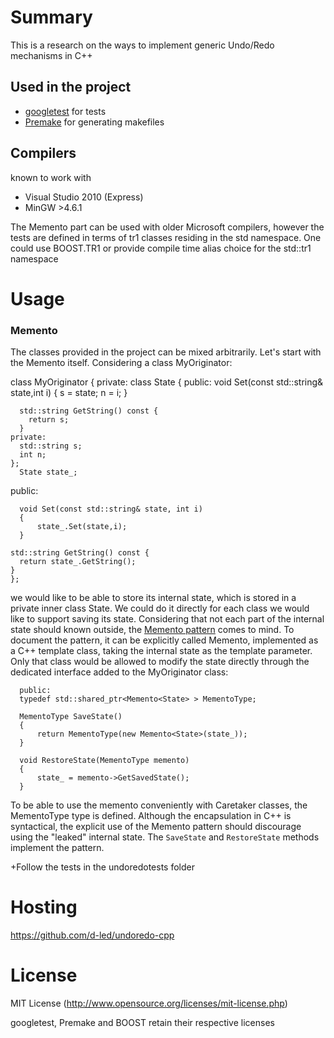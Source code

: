 Summary
=======


This is a research on the ways to implement generic Undo/Redo mechanisms in C++


Used in the project
-------------------

 * [googletest](http://code.google.com/p/googletest/) for tests
 * [Premake](http://industriousone.com/premake) for generating makefiles

Compilers
-------------------

known to work with
 * Visual Studio 2010 (Express)
 * MinGW >4.6.1

The Memento part can be used with older Microsoft compilers, however the tests are defined in terms of tr1 classes residing in the std namespace.
One could use BOOST.TR1 or provide compile time alias choice for the std::tr1 namespace


Usage
=====

### Memento
The classes provided in the project can be mixed arbitrarily. Let's start with the Memento itself. Considering a class MyOriginator:

  class MyOriginator
  {
  private:
    class State
    {
    public:
      void Set(const std::string& state,int i)
      {
        s = state;
        n = i;
      }
  
      std::string GetString() const {
        return s;
      }
    private:
      std::string s;
      int n;
    };
      State state_; 
  public:
   
      void Set(const std::string& state, int i)
      {
          state_.Set(state,i);
      }
  
    std::string GetString() const {
      return state_.GetString();
    }
    };

we would like to be able to store its internal state, which is stored in a private inner class State. We could do it directly for each class we would
like to support saving its state. Considering that not each part of the internal state should known outside, the [Memento pattern](http://en.wikipedia.org/wiki/Memento_pattern) comes to mind. To document the pattern, it can be explicitly called Memento, implemented
as a C++ template class, taking the internal state as the template parameter. Only that class would be allowed to modify the state directly through the
dedicated interface added to the MyOriginator class:

      public:
      typedef std::shared_ptr<Memento<State> > MementoType;
   
      MementoType SaveState()
      {
          return MementoType(new Memento<State>(state_));
      }
   
      void RestoreState(MementoType memento)
      {
          state_ = memento->GetSavedState();
      }

To be able to use the memento conveniently with Caretaker classes, the MementoType type is defined. Although the encapsulation in C++ is syntactical,
the explicit use of the Memento pattern should discourage using the "leaked" internal state. The <code>SaveState</code> and <code>RestoreState</code> methods
implement the pattern.

+Follow the tests in the undoredotests folder


Hosting
=======

https://github.com/d-led/undoredo-cpp

License
=======

MIT License (http://www.opensource.org/licenses/mit-license.php)

googletest, Premake and BOOST retain their respective licenses
